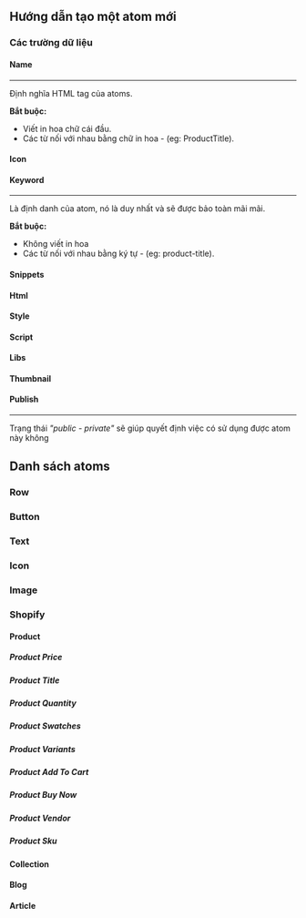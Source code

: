 ## Hướng dẫn tạo một atom mới

### Các trường dữ liệu

#### Name
------------------------

Định nghĩa HTML tag của atoms.

<strong>Bắt buộc:</strong>
- Viết in hoa chữ cái đầu.
- Các từ nối với nhau bằng chữ in hoa - (eg: ProductTitle).

#### Icon

#### Keyword
------------------------

Là định danh của atom, nó là duy nhất và sẽ được bảo toàn mãi mãi.

<strong>Bắt buộc:</strong>
- Không viết in hoa
- Các từ nối với nhau bằng ký tự - (eg: product-title).

#### Snippets

#### Html

#### Style

#### Script

#### Libs

#### Thumbnail

#### Publish
------------------------

Trạng thái *"public - private"* sẽ giúp quyết định việc có sử dụng được atom này không

## Danh sách atoms

### Row

### Button

### Text

### Icon

### Image

### Shopify

#### Product

##### Product Price

##### Product Title

##### Product Quantity

##### Product Swatches

##### Product Variants

##### Product Add To Cart

##### Product Buy Now

##### Product Vendor

##### Product Sku

#### Collection

#### Blog

#### Article

